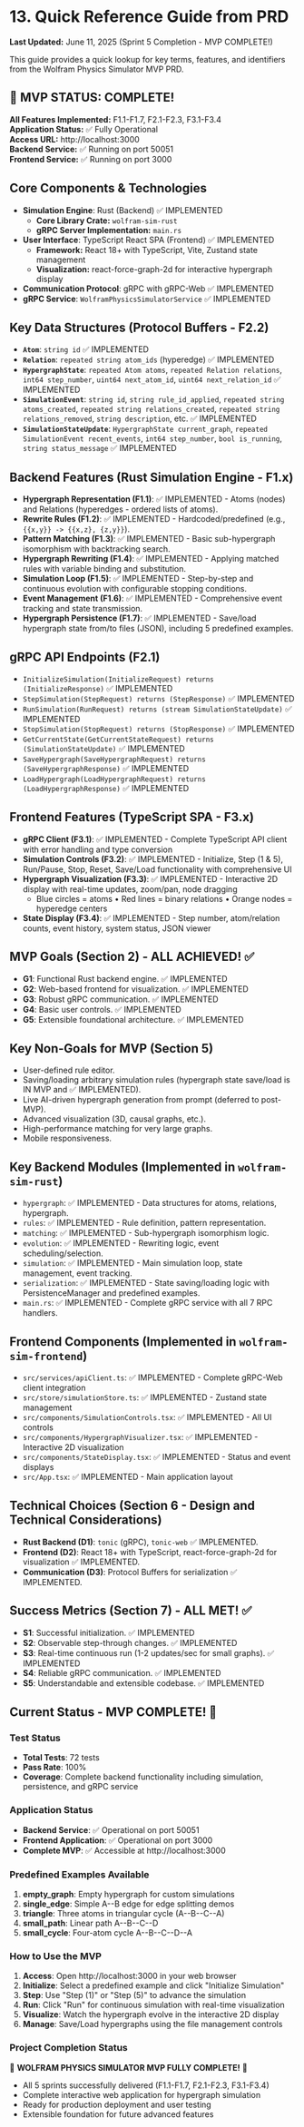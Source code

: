 # 13. Quick Reference Guide from PRD

**Last Updated:** June 11, 2025 (Sprint 5 Completion - MVP COMPLETE!)

This guide provides a quick lookup for key terms, features, and identifiers from the Wolfram Physics Simulator MVP PRD.

## 🎉 MVP STATUS: COMPLETE!
**All Features Implemented:** F1.1-F1.7, F2.1-F2.3, F3.1-F3.4  
**Application Status:** ✅ Fully Operational  
**Access URL:** http://localhost:3000  
**Backend Service:** ✅ Running on port 50051  
**Frontend Service:** ✅ Running on port 3000

## Core Components & Technologies

-   **Simulation Engine**: Rust (Backend) ✅ IMPLEMENTED
    -   **Core Library Crate:** `wolfram-sim-rust`
    -   **gRPC Server Implementation:** `main.rs`
-   **User Interface**: TypeScript React SPA (Frontend) ✅ IMPLEMENTED
    -   **Framework:** React 18+ with TypeScript, Vite, Zustand state management
    -   **Visualization:** react-force-graph-2d for interactive hypergraph display
-   **Communication Protocol**: gRPC with gRPC-Web ✅ IMPLEMENTED
-   **gRPC Service**: `WolframPhysicsSimulatorService` ✅ IMPLEMENTED

## Key Data Structures (Protocol Buffers - F2.2)

-   **`Atom`**: `string id` ✅ IMPLEMENTED
-   **`Relation`**: `repeated string atom_ids` (hyperedge) ✅ IMPLEMENTED
-   **`HypergraphState`**: `repeated Atom atoms`, `repeated Relation relations`, `int64 step_number`, `uint64 next_atom_id`, `uint64 next_relation_id` ✅ IMPLEMENTED
-   **`SimulationEvent`**: `string id`, `string rule_id_applied`, `repeated string atoms_created`, `repeated string relations_created`, `repeated string relations_removed`, `string description`, etc. ✅ IMPLEMENTED
-   **`SimulationStateUpdate`**: `HypergraphState current_graph`, `repeated SimulationEvent recent_events`, `int64 step_number`, `bool is_running`, `string status_message` ✅ IMPLEMENTED

## Backend Features (Rust Simulation Engine - F1.x)

-   **Hypergraph Representation (F1.1)**: ✅ IMPLEMENTED - Atoms (nodes) and Relations (hyperedges - ordered lists of atoms).
-   **Rewrite Rules (F1.2)**: ✅ IMPLEMENTED - Hardcoded/predefined (e.g., `{{x,y}} -> {{x,z}, {z,y}}`).
-   **Pattern Matching (F1.3)**: ✅ IMPLEMENTED - Basic sub-hypergraph isomorphism with backtracking search.
-   **Hypergraph Rewriting (F1.4)**: ✅ IMPLEMENTED - Applying matched rules with variable binding and substitution.
-   **Simulation Loop (F1.5)**: ✅ IMPLEMENTED - Step-by-step and continuous evolution with configurable stopping conditions.
-   **Event Management (F1.6)**: ✅ IMPLEMENTED - Comprehensive event tracking and state transmission.
-   **Hypergraph Persistence (F1.7)**: ✅ IMPLEMENTED - Save/load hypergraph state from/to files (JSON), including 5 predefined examples.

## gRPC API Endpoints (F2.1)

-   `InitializeSimulation(InitializeRequest) returns (InitializeResponse)` ✅ IMPLEMENTED
-   `StepSimulation(StepRequest) returns (StepResponse)` ✅ IMPLEMENTED
-   `RunSimulation(RunRequest) returns (stream SimulationStateUpdate)` ✅ IMPLEMENTED
-   `StopSimulation(StopRequest) returns (StopResponse)` ✅ IMPLEMENTED
-   `GetCurrentState(GetCurrentStateRequest) returns (SimulationStateUpdate)` ✅ IMPLEMENTED
-   `SaveHypergraph(SaveHypergraphRequest) returns (SaveHypergraphResponse)` ✅ IMPLEMENTED
-   `LoadHypergraph(LoadHypergraphRequest) returns (LoadHypergraphResponse)` ✅ IMPLEMENTED

## Frontend Features (TypeScript SPA - F3.x)

-   **gRPC Client (F3.1)**: ✅ IMPLEMENTED - Complete TypeScript API client with error handling and type conversion
-   **Simulation Controls (F3.2)**: ✅ IMPLEMENTED - Initialize, Step (1 & 5), Run/Pause, Stop, Reset, Save/Load functionality with comprehensive UI
-   **Hypergraph Visualization (F3.3)**: ✅ IMPLEMENTED - Interactive 2D display with real-time updates, zoom/pan, node dragging
    -   Blue circles = atoms • Red lines = binary relations • Orange nodes = hyperedge centers
-   **State Display (F3.4)**: ✅ IMPLEMENTED - Step number, atom/relation counts, event history, system status, JSON viewer

## MVP Goals (Section 2) - ALL ACHIEVED! ✅

-   **G1**: Functional Rust backend engine. ✅ IMPLEMENTED
-   **G2**: Web-based frontend for visualization. ✅ IMPLEMENTED  
-   **G3**: Robust gRPC communication. ✅ IMPLEMENTED
-   **G4**: Basic user controls. ✅ IMPLEMENTED
-   **G5**: Extensible foundational architecture. ✅ IMPLEMENTED

## Key Non-Goals for MVP (Section 5)

-   User-defined rule editor.
-   Saving/loading arbitrary simulation rules (hypergraph state save/load is IN MVP and ✅ IMPLEMENTED).
-   Live AI-driven hypergraph generation from prompt (deferred to post-MVP).
-   Advanced visualization (3D, causal graphs, etc.).
-   High-performance matching for very large graphs.
-   Mobile responsiveness.

## Key Backend Modules (Implemented in `wolfram-sim-rust`)

-   `hypergraph`: ✅ IMPLEMENTED - Data structures for atoms, relations, hypergraph.
-   `rules`: ✅ IMPLEMENTED - Rule definition, pattern representation.
-   `matching`: ✅ IMPLEMENTED - Sub-hypergraph isomorphism logic.
-   `evolution`: ✅ IMPLEMENTED - Rewriting logic, event scheduling/selection.
-   `simulation`: ✅ IMPLEMENTED - Main simulation loop, state management, event tracking.
-   `serialization`: ✅ IMPLEMENTED - State saving/loading logic with PersistenceManager and predefined examples.
-   `main.rs`: ✅ IMPLEMENTED - Complete gRPC service with all 7 RPC handlers.

## Frontend Components (Implemented in `wolfram-sim-frontend`)

-   `src/services/apiClient.ts`: ✅ IMPLEMENTED - Complete gRPC-Web client integration
-   `src/store/simulationStore.ts`: ✅ IMPLEMENTED - Zustand state management
-   `src/components/SimulationControls.tsx`: ✅ IMPLEMENTED - All UI controls
-   `src/components/HypergraphVisualizer.tsx`: ✅ IMPLEMENTED - Interactive 2D visualization
-   `src/components/StateDisplay.tsx`: ✅ IMPLEMENTED - Status and event displays
-   `src/App.tsx`: ✅ IMPLEMENTED - Main application layout

## Technical Choices (Section 6 - Design and Technical Considerations)

-   **Rust Backend (D1)**: `tonic` (gRPC), `tonic-web` ✅ IMPLEMENTED.
-   **Frontend (D2)**: React 18+ with TypeScript, react-force-graph-2d for visualization ✅ IMPLEMENTED.
-   **Communication (D3)**: Protocol Buffers for serialization ✅ IMPLEMENTED.

## Success Metrics (Section 7) - ALL MET! ✅

-   **S1**: Successful initialization. ✅ IMPLEMENTED
-   **S2**: Observable step-through changes. ✅ IMPLEMENTED
-   **S3**: Real-time continuous run (1-2 updates/sec for small graphs). ✅ IMPLEMENTED
-   **S4**: Reliable gRPC communication. ✅ IMPLEMENTED
-   **S5**: Understandable and extensible codebase. ✅ IMPLEMENTED

## Current Status - MVP COMPLETE! 🎉

### Test Status
-   **Total Tests**: 72 tests
-   **Pass Rate**: 100%
-   **Coverage**: Complete backend functionality including simulation, persistence, and gRPC service

### Application Status
-   **Backend Service**: ✅ Operational on port 50051
-   **Frontend Application**: ✅ Operational on port 3000
-   **Complete MVP**: ✅ Accessible at http://localhost:3000

### Predefined Examples Available
1. **empty_graph**: Empty hypergraph for custom simulations
2. **single_edge**: Simple A--B edge for edge splitting demos
3. **triangle**: Three atoms in triangular cycle (A--B--C--A)
4. **small_path**: Linear path A--B--C--D
5. **small_cycle**: Four-atom cycle A--B--C--D--A

### How to Use the MVP
1. **Access**: Open http://localhost:3000 in your web browser
2. **Initialize**: Select a predefined example and click "Initialize Simulation"
3. **Step**: Use "Step (1)" or "Step (5)" to advance the simulation
4. **Run**: Click "Run" for continuous simulation with real-time visualization
5. **Visualize**: Watch the hypergraph evolve in the interactive 2D display
6. **Manage**: Save/Load hypergraphs using the file management controls

### Project Completion Status
🎉 **WOLFRAM PHYSICS SIMULATOR MVP FULLY COMPLETE!** 🎉
- All 5 sprints successfully delivered (F1.1-F1.7, F2.1-F2.3, F3.1-F3.4)
- Complete interactive web application for hypergraph simulation
- Ready for production deployment and user testing
- Extensible foundation for future advanced features